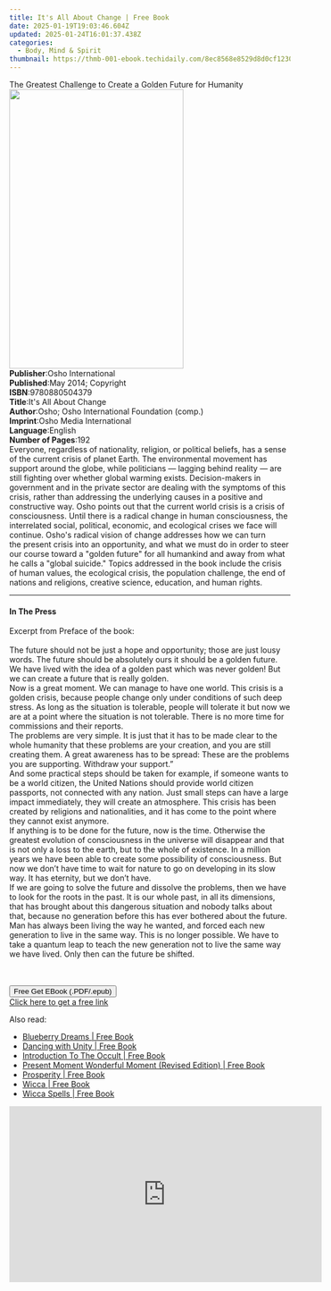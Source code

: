 ```yaml
---
title: It's All About Change | Free Book
date: 2025-01-19T19:03:46.604Z
updated: 2025-01-24T16:01:37.438Z
categories:
  - Body, Mind & Spirit
thumbnail: https://thmb-001-ebook.techidaily.com/8ec8568e8529d8d0cf12304e1c7465d2782cdc62a9d50de0bc97b9c726924487.jpg
---
```

<main id="book-container">
  <div class="flex flex-col">
    <div class="book-brief flex-1 py-6 px-4 sm:p-6 md:py-10 md:px-8">
      <!-- brief-->
      <div class="book-brief-main">
        The Greatest Challenge to Create a Golden Future for Humanity
      </div>
    </div>
    <div
      class="book-meta-info flex-1 grid gap-4 col-start-1 col-end-3 row-start-1 sm:mb-6 sm:grid-cols-4 lg:gap-6 lg:col-start-2 lg:row-end-6 lg:row-span-6 lg:mb-0"
    >
      <div
        class="book-meta-info-left place-content-center mt-4 p-4 text-sm leading-6 col-start-2 col-span-2 dark:text-slate-400"
      >
        <img
          class="w-full h-500 object-cover rounded-lg sm:h-255 sm:col-span-2 lg:col-span-full"
          src="https://img-001-ebook.techidaily.com/7d69a2828faaa21ad53e1fc2c65a324643c8e80e555bb13721c58fe47dbd7a59.jpg"
          alt=""
          width="312"
          height="500"
        />
      </div>
      <div
        class="book-meta-info-right mt-2 col-start-1 row-start-2 col-span-3 self-center"
      >
        <!-- meta data  -->
        <div class="flex flex-col px-4 md:px-8">
          <div class="flex-1">
            <strong>Publisher</strong>:<span class="px-2"
              >Osho International</span
            >
          </div>
          <div class="flex-1">
            <strong>Published</strong>:<span class="px-2"
              >May 2014; Copyright</span
            >
          </div>
          <div class="flex-1">
            <strong>ISBN</strong>:<span class="px-2">9780880504379</span>
          </div>
          <div class="flex-1">
            <strong>Title</strong>:<span class="px-2"
              >It&#39;s All About Change</span
            >
          </div>
          <div class="flex-1">
            <strong>Author</strong>:<span class="px-2"
              >Osho; Osho International Foundation (comp.)</span
            >
          </div>
          <div class="flex-1">
            <strong>Imprint</strong>:<span class="px-2"
              >Osho Media International</span
            >
          </div>
          <div class="flex-1">
            <strong>Language</strong>:<span class="px-2">English</span>
          </div>
          <div class="flex-1">
            <strong>Number of Pages</strong>:<span class="px-2">192</span>
          </div>
        </div>
      </div>
    </div>
    <div class="book-description flex-1 py-6 px-4 sm:p-6 md:py-10 md:px-8">
      <div class="book-description-main">
        <div accordion-content="" id="description">
          Everyone, regardless of nationality, religion, or political beliefs,
          has&nbsp;a sense of the current crisis of planet Earth. The
          environmental movement has support around the globe, while
          politicians&nbsp;— lagging behind reality — are still fighting over
          whether global warming exists. Decision-makers in government and in
          the private sector are dealing with the symptoms of this crisis,
          rather than addressing the underlying causes&nbsp;in a positive and
          constructive way. Osho points out that the current world crisis is a
          crisis of consciousness. Until there is a radical change in human
          consciousness, the interrelated social, political, economic, and
          ecological crises we face will continue. Osho's radical vision of
          change&nbsp;addresses how we can turn the&nbsp;present crisis into an
          opportunity, and what we must do in order to steer our course toward a
          "golden future"&nbsp;for all humankind and away from what he calls a
          "global suicide." Topics addressed in the book include the crisis of
          human values, the ecological crisis, the population challenge, the end
          of nations and religions, creative science, education, and human
          rights.
        </div>
      </div>
    </div>
    <div class="book-excerpts flex-1 py-6 px-4 sm:p-6 md:py-10 md:px-8">
      <!-- excerpts-->
      <div class="book-excerpts-main">
        <hr />
        <h4 class="placeholder placeholder-heading">
          <span>In The Press</span>
        </h4>
        <p>
          Excerpt from Preface of the book:<br /><br />The future should not be
          just a hope and opportunity; those are just lousy words. The future
          should be absolutely ours it should be a golden future. We have lived
          with the idea of a golden past which was never golden! But we can
          create a future that is really golden.<br />Now is a great moment. We
          can manage to have one world. This crisis is a golden crisis, because
          people change only under conditions of such deep stress. As long as
          the situation is tolerable, people will tolerate it but now we are at
          a point where the situation is not tolerable. There is no more time
          for commissions and their reports.<br />The problems are very simple.
          It is just that it has to be made clear to the whole humanity that
          these problems are your creation, and you are still creating them. A
          great awareness has to be spread: These are the problems you are
          supporting. Withdraw your support.”<br />And some practical steps
          should be taken for example, if someone wants to be a world citizen,
          the United Nations should provide world citizen passports, not
          connected with any nation. Just small steps can have a large impact
          immediately, they will create an atmosphere. This crisis has been
          created by religions and nationalities, and it has come to the point
          where they cannot exist anymore.<br />If anything is to be done for
          the future, now is the time. Otherwise the greatest evolution of
          consciousness in the universe will disappear and that is not only a
          loss to the earth, but to the whole of existence. In a million years
          we have been able to create some possibility of consciousness. But now
          we don’t have time to wait for nature to go on developing in its slow
          way. It has eternity, but we don’t have.<br />If we are going to solve
          the future and dissolve the problems, then we have to look for the
          roots in the past. It is our whole past, in all its dimensions, that
          has brought about this dangerous situation and nobody talks about
          that, because no generation before this has ever bothered about the
          future. Man has always been living the way he wanted, and forced each
          new generation to live in the same way. This is no longer possible. We
          have to take a quantum leap to teach the new generation not to live
          the same way we have lived. Only then can the future be shifted.<br /><br /><br />
        </p>
      </div>
    </div>
    <div
      class="book-about-author flex-1 py-6 px-4 sm:p-6 md:py-10 md:px-8"
    ></div>
    <div class="book-free-get flex-1 py-6 px-4 sm:p-6 md:py-10 md:px-8">
      <button
        id="btn-free-get"
        class="bg-blue-500 hover:bg-blue-700 text-white font-bold py-2 px-4 rounded"
      >
        Free Get EBook (.PDF/.epub)
      </button>
      <div id="countdown-display" class="px-2 text-lg mt-2"></div>
      <a
        id="free-link"
        class="hidden bg-blue-500 hover:bg-blue-700 text-white font-bold py-2 px-4 rounded"
        href="https://www.ebooks.com/en-us/book/96476498/it-s-all-about-change/osho/"
        target="_blank"
        >Click here to get a free link</a
      >
    </div>
    <script>
      let countdownTime = 0;
      let countdownInterval = null;
      document
        .getElementById('btn-free-get')
        .addEventListener('click', startCountdown);
      function startCountdown() {
        countdownTime = new Date().getTime() + 60000 * 3;
        countdownInterval = setInterval(updateCountdown, 1000);
        document.getElementById('btn-free-get').disabled = true;
        document
          .getElementById('btn-free-get')
          .classList.add('bg-gray-500', 'cursor-not-allowed');
      }
      function updateCountdown() {
        let currentTime = new Date().getTime();
        let timeLeft = countdownTime - currentTime;
        let secondsLeft = Math.floor(timeLeft / 1000);
        document.getElementById('countdown-display').innerHTML =
          `Remaining time: ${secondsLeft} seconds.`;
        if (secondsLeft <= 0) {
          clearInterval(countdownInterval);
          document.getElementById('btn-free-get').classList.add('hidden');
          document.getElementById('free-link').classList.remove('hidden');
          document.getElementById('countdown-display').innerHTML = '';
        }
      }
    </script>
  </div>
</main>

<ins class="adsbygoogle"
      style="display:block"
      data-ad-client="ca-pub-7571918770474297"
      data-ad-slot="8358498916"
      data-ad-format="auto"
      data-full-width-responsive="true"></ins>
    

<span class="atpl-alsoreadstyle">Also read:</span>
<div><ul>
<li><a href="https://novels-ebooks.techidaily.com/210436558-9781684860357-blueberry-dreams/"><u>Blueberry Dreams | Free Book</u></a></li>
<li><a href="https://novels-ebooks.techidaily.com/210436611-9798985098914-dancing-with-unity/"><u>Dancing with Unity | Free Book</u></a></li>
<li><a href="https://novels-ebooks.techidaily.com/210434731-9781722527044-introduction-to-the-occult/"><u>Introduction To The Occult | Free Book</u></a></li>
<li><a href="https://novels-ebooks.techidaily.com/210434828-9781952692239-present-moment-wonderful-moment-revised-edition/"><u>Present Moment Wonderful Moment (Revised Edition) | Free Book</u></a></li>
<li><a href="https://novels-ebooks.techidaily.com/210434647-9781420979770-prosperity/"><u>Prosperity | Free Book</u></a></li>
<li><a href="https://novels-ebooks.techidaily.com/210436548-9781761037535-wicca/"><u>Wicca | Free Book</u></a></li>
<li><a href="https://novels-ebooks.techidaily.com/210436533-9781761037566-wicca-spells/"><u>Wicca Spells | Free Book</u></a></li>
</ul></div>

<!-- affiliate ads begin -->
<iframe width="560" height="315" src="https://www.youtube.com/embed/Iz2LYWd8EqI?si=G_3CqFRAmeVPczjj" title="YouTube video player" frameborder="0" allow="accelerometer; autoplay; clipboard-write; encrypted-media; gyroscope; picture-in-picture; web-share" referrerpolicy="strict-origin-when-cross-origin" allowfullscreen></iframe>
<!-- affiliate ads end -->

